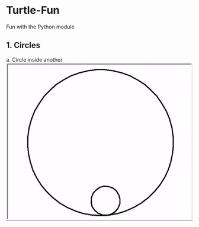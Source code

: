 # Turtle-Fun
Fun with the Python module

## 1. Circles
a. Circle inside another
![Basic Inner Circle](Circles/basic-inner.gif)
